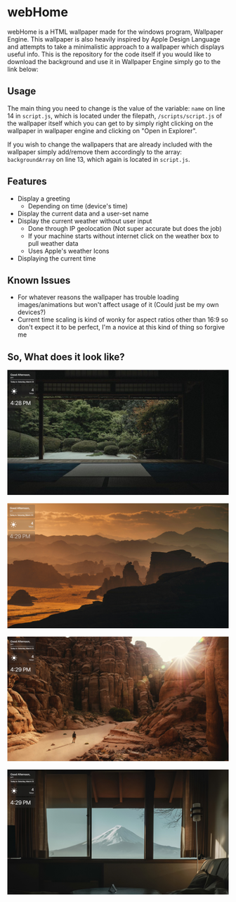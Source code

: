 # webHome

webHome is a HTML wallpaper made for the windows program, Wallpaper Engine. This wallpaper is also heavily inspired by Apple Design Language and attempts to take a minimalistic approach to a wallpaper which displays useful info. This is the repository for the code itself if you would like to download the background and use it in Wallpaper Engine simply go to the link below:


<placeholder>


## Usage

The main thing you need to change is the value of the variable: ```name``` on line 14 in ```script.js```, which is located under the filepath, ```/scripts/script.js``` of the wallpaper itself which you can get to by simply right clicking on the wallpaper in wallpaper engine and clicking on "Open in Explorer".

If you wish to change the wallpapers that are already included with the wallpaper simply add/remove them accordingly to the array: ```backgroundArray``` on line 13, which again is located in ```script.js```.

## Features

 - Display a greeting
    - Depending on time (device's time)
 - Display the current data and a user-set name  
 - Display the current weather without user input
    - Done through IP geolocation (Not super accurate but does the job)
    - If your machine starts without internet click on the weather box to pull weather data
    - Uses Apple's weather Icons
 - Displaying the current time


 ## Known Issues
 - For whatever reasons the wallpaper has trouble loading images/animations but won't affect usage of it (Could just be my own devices?)
 - Current time scaling is kind of wonky for aspect ratios other than 16:9 so don't expect it to be perfect, I'm a novice at this kind of thing so forgive me

## So, What does it look like?

<img src="prev1.png" alt="Preview 1" style="margin-bottom:1rem"/>
<img src="prev2.png" alt="Preview 1" style="margin-bottom:1rem"/>
<img src="prev3.png" alt="Preview 1" style="margin-bottom:1rem"/>
<img src="prev4.png" alt="Preview 1" style="margin-bottom:1rem"/>

